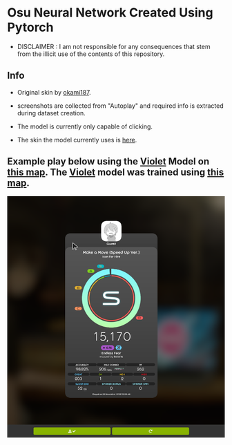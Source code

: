 # Osu Neural Network Created Using Pytorch  
- DISCLAIMER : I am not responsible for any consequences that stem from the illicit use of the contents of this repository.  
## Info
- Original skin by [okami187](https://osu.ppy.sh/users/15566410).
  
- screenshots are collected from "Autoplay" and required info is extracted during dataset creation.

- The model is currently only capable of clicking.

- The skin the model currently uses is [here](/Oka_Custom.osk).

## Example play below using the [Violet](/models/violet.pt) Model on [this map](https://osu.ppy.sh/beatmapsets/765778#osu/1627148).  The [Violet](models/violet.pt) model was trained using [this map](https://osu.ppy.sh/beatmapsets/1721048#osu/3560542).
![goodplay](good-play.png)